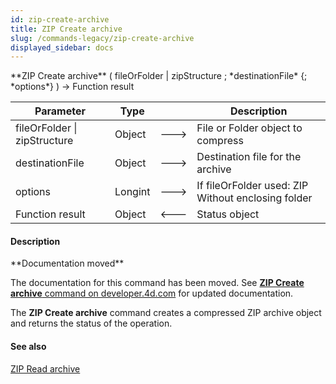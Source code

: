 ```yaml
---
id: zip-create-archive
title: ZIP Create archive
slug: /commands-legacy/zip-create-archive
displayed_sidebar: docs
---
```


<!--REF #_command_.ZIP Create archive.Syntax-->**ZIP Create archive** ( fileOrFolder | zipStructure  ; *destinationFile* {; *options*} ) -> Function result<!-- END REF-->
<!--REF #_command_.ZIP Create archive.Params-->
| Parameter | Type |  | Description |
| --- | --- | --- | --- |
| fileOrFolder &#124; zipStructure | Object | &#x1F852; | File or Folder object to compress |
| destinationFile | Object | &#x1F852; | Destination file for the archive |
| options | Longint | &#x1F852; | If fileOrFolder used: ZIP Without enclosing folder |
| Function result | Object | &#x1F850; | Status object |

<!-- END REF-->

#### Description 

<!--REF #_command_.ZIP Create archive.Summary-->**Documentation moved**

The documentation for this command has been moved.<!-- END REF--> See [**ZIP Create archive** command on developer.4d.com](https://developer.4d.com/docs/API/ZipArchiveClass#zip-create-archive) for updated documentation.

The **ZIP Create archive** command creates a compressed ZIP archive object and returns the status of the operation. 

#### See also 

[ZIP Read archive](zip-read-archive.md)  